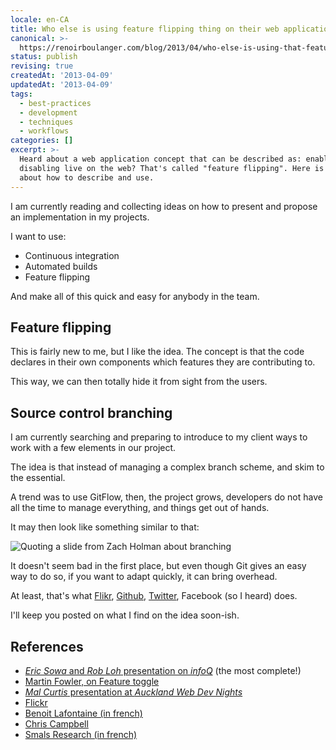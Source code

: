 ```yaml
---
locale: en-CA
title: Who else is using feature flipping thing on their web applications?
canonical: >-
  https://renoirboulanger.com/blog/2013/04/who-else-is-using-that-feature-flipping-thing-on-their-web-applications/
status: publish
revising: true
createdAt: '2013-04-09'
updatedAt: '2013-04-09'
tags:
  - best-practices
  - development
  - techniques
  - workflows
categories: []
excerpt: >-
  Heard about a web application concept that can be described as: enabling or
  disabling live on the web? That's called "feature flipping". Here is my essay
  about how to describe and use.
---
```


<p>I am currently reading and collecting ideas on how to present and propose an implementation in my projects.</p>

<p>I want to use:</p>

<ul>
<li>Continuous integration</li>
<li>Automated builds</li>
<li>Feature flipping</li>
</ul>

<p>And make all of this quick and easy for anybody in the team.</p>

<h2>Feature flipping</h2>

<p>This is fairly new to me, but I like the idea. The concept is that the code declares in their own components which features they are contributing to.</p>

<p>This way, we can then totally hide it from sight from the users.</p>

<h2>Source control branching</h2>

<p>I am currently searching and preparing to introduce to my client ways to work with a few elements in our project.</p>

<p>The idea is that instead of managing a complex branch scheme, and skim to the essential.</p>

<p>A trend was to use GitFlow, then, the project grows, developers do not have all the time to manage everything, and things get out of hands.</p>

<p>It may then look like something similar to that:</p>

<p><img src="/wp-content/uploads/2013/04/complex-branching-strategy-can-be-harmful.png" alt="Quoting a slide from Zach Holman about branching" /></p>

<p>It doesn't seem bad in the first place, but even though Git gives an easy way to do so, if you want to adapt quickly, it can bring overhead.</p>

<p>At least, that's what <a href="http://code.flickr.net/2009/12/02/flipping-out/">Flikr</a>, <a href="http://zachholman.com/talk/how-github-uses-github-to-build-github/">Github</a>, <a href="http://nosql.mypopescu.com/post/407159447/cassandra-twitter-an-interview-with-ryan-king">Twitter</a>, Facebook (so I heard) does.</p>

<p>I'll keep you posted on what I find on the idea soon-ish.</p>

<h2>References</h2>

<ul>
<li><a href="http://www.infoq.com/presentations/Feature-Bits"><em>Eric Sowa</em> and <em>Rob Loh</em> presentation on <em>infoQ</em></a> (the most complete!)</li>
<li><a href="http://martinfowler.com/bliki/FeatureToggle.html">Martin Fowler, on Feature toggle</a></li>
<li><a href="http://webdevnights.github.io/feature-flipping/#/first"><em>Mal Curtis</em> presentation at <em>Auckland Web Dev Nights</em></a></li>
<li><a href="http://code.flickr.net/2009/12/02/flipping-out/">Flickr</a></li>
<li><a href="http://blog.octo.com/feature-flipping/">Benoit Lafontaine (in french)</a></li>
<li><a href="http://99designs.com/tech-blog/blog/2012/03/01/feature-flipping/">Chris Campbell</a></li>
<li><a href="http://blogresearch.smalsrech.be/?p=3900">Smals Research (in french)</a></li>
</ul>
